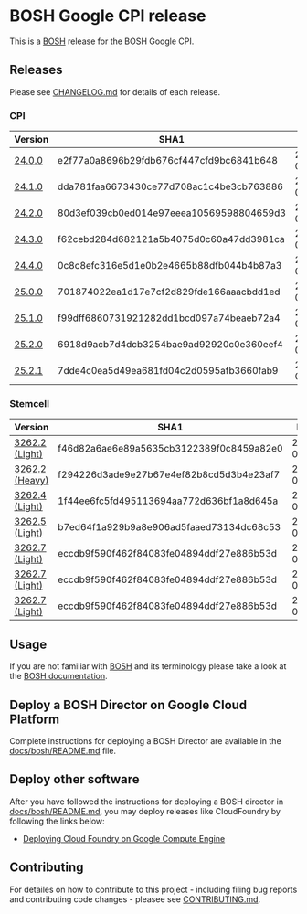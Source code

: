 # BOSH Google CPI release

This is a [BOSH](http://bosh.io/) release for the BOSH Google CPI.

## Releases
Please see [CHANGELOG.md] for details of each release.
<!--The Releases section is automatically generated. Do not edit-->
### CPI

|Version|SHA1|Date|
|---|---|---|
|[24.0.0](https://storage.googleapis.com/bosh-cpi-artifacts/bosh-google-cpi-24.tgz)|e2f77a0a8696b29fdb676cf447cfd9bc6841b648|2016-07-22|
|[24.1.0](https://storage.googleapis.com/bosh-cpi-artifacts/bosh-google-cpi-24.1.0.tgz)|dda781faa6673430ce77d708ac1c4be3cb763886|2016-07-25|
|[24.2.0](https://storage.googleapis.com/bosh-cpi-artifacts/bosh-google-cpi-24.2.0.tgz)|80d3ef039cb0ed014e97eeea10569598804659d3|2016-07-26|
|[24.3.0](https://storage.googleapis.com/bosh-cpi-artifacts/bosh-google-cpi-24.3.0.tgz)|f62cebd284d682121a5b4075d0c60a47dd3981ca|2016-07-27|
|[24.4.0](https://storage.googleapis.com/bosh-cpi-artifacts/bosh-google-cpi-24.4.0.tgz)|0c8c8efc316e5d1e0b2e4665b88dfb044b4b87a3|2016-08-10|
|[25.0.0](https://storage.googleapis.com/bosh-cpi-artifacts/bosh-google-cpi-25.0.0.tgz)|701874022ea1d17e7cf2d829fde166aaacbdd1ed|2016-08-14|
|[25.1.0](https://storage.googleapis.com/bosh-cpi-artifacts/bosh-google-cpi-25.1.0.tgz)|f99dff6860731921282dd1bcd097a74beaeb72a4|2016-08-18|
|[25.2.0](https://storage.googleapis.com/bosh-cpi-artifacts/bosh-google-cpi-25.2.0.tgz)|6918d9acb7d4dcb3254bae9ad92920c0e360eef4|2016-08-25|
|[25.2.1](https://storage.googleapis.com/bosh-cpi-artifacts/bosh-google-cpi-25.2.1.tgz)|7dde4c0ea5d49ea681fd04c2d0595afb3660fab9|2016-08-29|
[//]: # (new-cpi)

### Stemcell

|Version|SHA1|Date|
|---|---|---|
|[3262.2 (Light)](https://storage.googleapis.com/bosh-cpi-artifacts/light-bosh-stemcell-3262.2-google-kvm-ubuntu-trusty-go_agent.tgz)|f46d82a6ae6e89a5635cb3122389f0c8459a82e0|2016-07-22|
|[3262.2 (Heavy)](https://storage.googleapis.com/bosh-cpi-artifacts/bosh-stemcell-3262.2-google-kvm-ubuntu-trusty-go_agent.tgz)|f294226d3ade9e27b67e4ef82b8cd5d3b4e23af7|2016-07-25|
|[3262.4 (Light)](https://storage.googleapis.com/bosh-cpi-artifacts/light-bosh-stemcell-3262.4-google-kvm-ubuntu-trusty-go_agent.tgz)|1f44ee6fc5fd495113694aa772d636bf1a8d645a|2016-07-26|
|[3262.5 (Light)](https://storage.googleapis.com/bosh-cpi-artifacts/light-bosh-stemcell-3262.5-google-kvm-ubuntu-trusty-go_agent.tgz)|b7ed64f1a929b9a8e906ad5faaed73134dc68c53|2016-08-10|
|[3262.7 (Light)](https://storage.googleapis.com/bosh-cpi-artifacts/light-bosh-stemcell-3262.7-google-kvm-ubuntu-trusty-go_agent.tgz)|eccdb9f590f462f84083fe04894ddf27e886b53d|2016-08-18|
|[3262.7 (Light)](https://storage.googleapis.com/bosh-cpi-artifacts/light-bosh-stemcell-3262.7-google-kvm-ubuntu-trusty-go_agent.tgz)|eccdb9f590f462f84083fe04894ddf27e886b53d|2016-08-25|
|[3262.7 (Light)](https://storage.googleapis.com/bosh-cpi-artifacts/light-bosh-stemcell-3262.7-google-kvm-ubuntu-trusty-go_agent.tgz)|eccdb9f590f462f84083fe04894ddf27e886b53d|2016-08-29|
[//]: # (new-stemcell)

## Usage
If you are not familiar with [BOSH](http://bosh.io/) and its terminology please take a look at the [BOSH documentation](http://bosh.io/docs).

## Deploy a BOSH Director on Google Cloud Platform
Complete instructions for deploying a BOSH Director are available in the [docs/bosh/README.md](docs/bosh/README.md) file.


## Deploy other software
After you have followed the instructions for deploying a BOSH director in [docs/bosh/README.md](docs/bosh/README.md), you may deploy releases like CloudFoundry by following the links below:

* [Deploying Cloud Foundry on Google Compute Engine](https://github.com/cloudfoundry-incubator/bosh-google-cpi-release/blob/master/docs/cloudfoundry)

## Contributing
For detailes on how to contribute to this project - including filing bug reports and contributing code changes - pleasee see [CONTRIBUTING.md].

[CHANGELOG.md]: CHANGELOG.md
[CONTRIBUTING.md]: CONTRIBUTING.md
